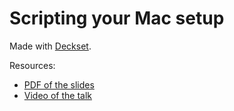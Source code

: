 # Scripting your Mac setup

Made with [Deckset](https://www.decksetapp.com/).

Resources:
- [PDF of the slides](https://github.com/josh-/scripting-your-mac-setup-talk/blob/master/Scripting%20Your%20Mac%20Setup.pdf)
- [Video of the talk](https://youtu.be/zqkBAMm0QyI)
